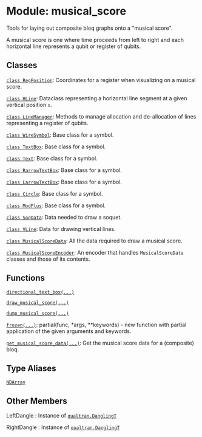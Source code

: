 # Module: musical_score


Tools for laying out composite bloq graphs onto a "musical score".



A musical score is one where time proceeds from left to right and each horizontal line
represents a qubit or register of qubits.
## Classes

[`class RegPosition`](../../qualtran/drawing/RegPosition.md): Coordinates for a register when visualizing on a musical score.

[`class HLine`](../../qualtran/drawing/HLine.md): Dataclass representing a horizontal line segment at a given vertical position `x`.

[`class LineManager`](../../qualtran/drawing/LineManager.md): Methods to manage allocation and de-allocation of lines representing a register of qubits.

[`class WireSymbol`](../../qualtran/drawing/WireSymbol.md): Base class for a symbol.

[`class TextBox`](../../qualtran/drawing/TextBox.md): Base class for a symbol.

[`class Text`](../../qualtran/drawing/Text.md): Base class for a symbol.

[`class RarrowTextBox`](../../qualtran/drawing/RarrowTextBox.md): Base class for a symbol.

[`class LarrowTextBox`](../../qualtran/drawing/LarrowTextBox.md): Base class for a symbol.

[`class Circle`](../../qualtran/drawing/Circle.md): Base class for a symbol.

[`class ModPlus`](../../qualtran/drawing/ModPlus.md): Base class for a symbol.

[`class SoqData`](../../qualtran/drawing/musical_score/SoqData.md): Data needed to draw a soquet.

[`class VLine`](../../qualtran/drawing/VLine.md): Data for drawing vertical lines.

[`class MusicalScoreData`](../../qualtran/drawing/MusicalScoreData.md): All the data required to draw a musical score.

[`class MusicalScoreEncoder`](../../qualtran/drawing/musical_score/MusicalScoreEncoder.md): An encoder that handles `MusicalScoreData` classes and those of its contents.

## Functions

[`directional_text_box(...)`](../../qualtran/drawing/directional_text_box.md)

[`draw_musical_score(...)`](../../qualtran/drawing/draw_musical_score.md)

[`dump_musical_score(...)`](../../qualtran/drawing/dump_musical_score.md)

[`frozen(...)`](../../qualtran/drawing/musical_score/frozen.md): partial(func, *args, **keywords) - new function with partial application of the given arguments and keywords.

[`get_musical_score_data(...)`](../../qualtran/drawing/get_musical_score_data.md): Get the musical score data for a (composite) bloq.

## Type Aliases

[`NDArray`](../../qualtran/testing/NDArray.md)



<h2 class="add-link">Other Members</h2>

LeftDangle<a id="LeftDangle"></a>
: Instance of <a href="../../qualtran/DanglingT.html"><code>qualtran.DanglingT</code></a>

RightDangle<a id="RightDangle"></a>
: Instance of <a href="../../qualtran/DanglingT.html"><code>qualtran.DanglingT</code></a>


